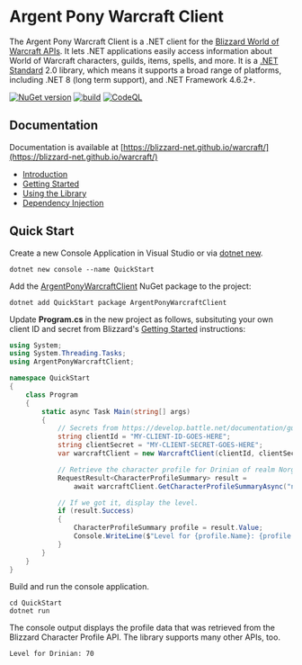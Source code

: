 # Argent Pony Warcraft Client

The Argent Pony Warcraft Client is a .NET client for the [Blizzard World of Warcraft APIs](https://develop.battle.net/documentation/world-of-warcraft).  It lets .NET applications easily access information about World of Warcraft characters, guilds, items, spells, and more.  It is a [.NET Standard](https://docs.microsoft.com/en-us/dotnet/standard/net-standard) 2.0 library, which means it supports a broad range of platforms, including .NET 8 (long term support), and .NET Framework 4.6.2+.

[![NuGet version](https://badge.fury.io/nu/ArgentPonyWarcraftClient.svg)](https://badge.fury.io/nu/ArgentPonyWarcraftClient)
[![build](https://github.com/blizzard-net/warcraft/actions/workflows/build.yml/badge.svg)](https://github.com/blizzard-net/warcraft/actions/workflows/build.yml)
[![CodeQL](https://github.com/blizzard-net/warcraft/actions/workflows/codeql-analysis.yml/badge.svg)](https://github.com/blizzard-net/warcraft/actions/workflows/codeql-analysis.yml)

## Documentation

Documentation is available at [https://blizzard-net.github.io/warcraft/](https://blizzard-net.github.io/warcraft/)

- [Introduction](https://blizzard-net.github.io/warcraft/docs/)
- [Getting Started](https://blizzard-net.github.io/warcraft/docs/getting-started)
- [Using the Library](https://blizzard-net.github.io/warcraft/docs/usage)
- [Dependency Injection](https://blizzard-net.github.io/warcraft/docs/dependency-injection)

## Quick Start

Create a new Console Application in Visual Studio or via [dotnet new](https://docs.microsoft.com/en-us/dotnet/core/tools/dotnet-new).

```shell
dotnet new console --name QuickStart
```

Add the [ArgentPonyWarcraftClient](https://www.nuget.org/packages/ArgentPonyWarcraftClient) NuGet package to the project:

```shell
dotnet add QuickStart package ArgentPonyWarcraftClient
```

Update **Program.cs** in the new project as follows, subsituting your own client ID and secret from Blizzard's [Getting Started](https://develop.battle.net/documentation/guides/getting-started) instructions:

```cs
using System;
using System.Threading.Tasks;
using ArgentPonyWarcraftClient;

namespace QuickStart
{
    class Program
    {
        static async Task Main(string[] args)
        {
            // Secrets from https://develop.battle.net/documentation/guides/getting-started.
            string clientId = "MY-CLIENT-ID-GOES-HERE";
            string clientSecret = "MY-CLIENT-SECRET-GOES-HERE";
            var warcraftClient = new WarcraftClient(clientId, clientSecret);

            // Retrieve the character profile for Drinian of realm Norgannon.
            RequestResult<CharacterProfileSummary> result =
                await warcraftClient.GetCharacterProfileSummaryAsync("norgannon", "drinian", "profile-us");

            // If we got it, display the level.
            if (result.Success)
            {
                CharacterProfileSummary profile = result.Value;
                Console.WriteLine($"Level for {profile.Name}: {profile.Level}");
            }
        }
    }
}
```

Build and run the console application.

```shell
cd QuickStart
dotnet run
```

The console output displays the profile data that was retrieved from the Blizzard Character Profile API.
The library supports many other APIs, too.

```shell
Level for Drinian: 70
```
